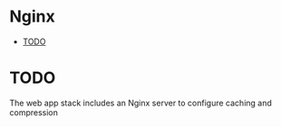# Nginx

<!-- START doctoc generated TOC please keep comment here to allow auto update -->
<!-- DON'T EDIT THIS SECTION, INSTEAD RE-RUN doctoc TO UPDATE -->

- [TODO](#todo)

<!-- END doctoc generated TOC please keep comment here to allow auto update -->

# TODO

The web app stack includes an Nginx server to configure caching and compression
